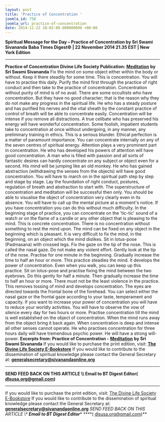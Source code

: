 ```yaml
---
layout: post
title: 'Practice of Concentration '
joomla_id: 758
joomla_url: practice-of-concentration
date: 2014-11-22 18:02:09.000000000 +00:00
---
```

**Spiritual Message for the Day – Practice of Concentration by Sri Swami Sivananda**
**Baba Times Digest© | 22 November 2014 21.35 EST | New York Edition**
* * *  
**Practice of Concentration**
**Divine Life Society Publication:** [**Meditation**](http://www.sivanandaonline.org/public_html/?cmd=displaysection&section_id=1387&parent=640&format=html) **by Sri Swami Sivananda**
Fix the mind on some object either within the body or without. Keep it there steadily for some time. This is concentration. You will have to practise this daily.
Purify the mind first through the practice of right conduct and then take to the practice of concentration. Concentration without purity of mind is of no avail. There are some occultists who have concentration. But they have no good character; that is the reason why they do not make any progress in the spiritual life.
He who has a steady posture and has purified his nerves and the vital sheath by the constant practice of control of breath will be able to concentrate easily. Concentration will be intense if you remove all distractions. A true celibate who has preserved his energy will have wonderful concentration.
Some foolish, impatient students take to concentration at once without undergoing, in any manner, any preliminary training in ethics. This is a serious blunder. Ethical perfection is a matter of paramount importance.
You can concentrate internally on any of the seven centres of spiritual energy. Attention plays a very prominent part in concentration. He who has developed his powers of attention will have good concentration. A man who is filled with passion and all sorts of fantastic desires can hardly concentrate on any subject or object even for a second. His mind will be jumping like an old monkey.
He who has gained abstraction (withdrawing the senses from the objects) will have good concentration. You will have to march on in the spiritual path step by step and stage by stage. Lay the foundation of right conduct, postures, regulation of breath and abstraction to start with. The superstructure of concentration and meditation will be successful then only.
You should be able to visualise the object of concentration very clearly even in its absence. You will have to call up the mental picture at a moment's notice. If you have concentration you can do this without much difficulty. In the beginning stage of practice, you can concentrate on the 'tic-tic' sound of a watch or on the flame of a candle or any other object that is pleasing to the mind. This is concrete concentration. There is no concentration without something to rest the mind upon. The mind can be fixed on any object in the beginning which is pleasant. It is very difficult to fix the mind, in the beginning, on an object which the mind dislikes.
Sit in lotus-pose (Padmasana) with crossed legs. Fix the gaze on the tip of the nose. This is called the nasal gaze. Do not make any violent effort. Gently look at the tip of the nose. Practise for one minute in the beginning. Gradually increase the time to half an hour or more. This practice steadies the mind. It develops the power of concentration. Even when you walk, you can keep up this practice. Sit on lotus-pose and practise fixing the mind between the two eyebrows. Do this gently for half a minute. Then gradually increase the time to half an hour or more. There must not be the least violence in the practice. This removes tossing of mind and develops concentration. The eyes are directed towards the frontal bone of the forehead. You can select either the nasal gaze or the frontal gaze according to your taste, temperament and capacity.
If you want to increase your power of concentration you will have to reduce your worldly activities. You will have to observe the vow of silence every day for two hours or more.
Practise concentration till the mind is well established on the object of concentration. When the mind runs away from the object bring it back again.
When concentration is deep and intense all other senses cannot operate. He who practises concentration for three hours daily will have tremendous psychic power. He will have a strong will-power.
**Excerpts from:**  **Practice of Concentration -** [**Meditation**](http://www.sivanandaonline.org/public_html/?cmd=displaysection&section_id=1387&parent=640&format=html) **by Sri Swami Sivananda**
If you would like to purchase the print edition, visit: **[The Divine Life Society E-Bookstore](http://www.dlshq.org/download/download.htm)**
If you would like to contribute to the dissemination of spiritual knowledge please contact the General Secretary at: [](mailto:%20%3Cscript%20type=%27text/javascript%27%3E%20%3C%21--%20var%20prefix%20=%20%27ma%27%20+%20%27il%27%20+%20%27to%27;%20var%20path%20=%20%27hr%27%20+%20%27ef%27%20+%20%27=%27;%20var%20addy57016%20=%20%27generalsecretary%27%20+%20%27@%27;%20addy57016%20=%20addy57016%20+%20%27sivanandaonline%27%20+%20%27.%27%20+%20%27org%27;%20document.write%28%27%3Ca%20%27%20+%20path%20+%20%27%5C%27%27%20+%20prefix%20+%20%27:%27%20+%20addy57016%20+%20%27%5C%27%3E%27%29;%20document.write%28addy57016%29;%20document.write%28%27%3C%5C/a%3E%27%29;%20//--%3E%5Cn%20%3C/script%3E%3Cscript%20type=%27text/javascript%27%3E%20%3C%21--%20document.write%28%27%3Cspan%20style=%5C%27display:%20none;%5C%27%3E%27%29;%20//--%3E%20%3C/script%3EThis%20email%20address%20is%20being%20protected%20from%20spambots.%20You%20need%20JavaScript%20enabled%20to%20view%20it.%20%3Cscript%20type=%27text/javascript%27%3E%20%3C%21--%20document.write%28%27%3C/%27%29;%20document.write%28%27span%3E%27%29;%20//--%3E%20%3C/script%3E?subject=Contribution%20to%20Dissemination%20of%20Spiritual%20Knowledge) **generalsecretary@sivanandaonline.org**
****
**SEND FEED BACK ON THIS ARTICLE \\\ Email to BT Digest Editor[](mailto:%20%3Cscript%20type=%27text/javascript%27%3E%20%3C%21--%20var%20prefix%20=%20%27ma%27%20+%20%27il%27%20+%20%27to%27;%20var%20path%20=%20%27hr%27%20+%20%27ef%27%20+%20%27=%27;%20var%20addy72654%20=%20%27dlsusa.org%27%20+%20%27@%27;%20addy72654%20=%20addy72654%20+%20%27gmail%27%20+%20%27.%27%20+%20%27com%27;%20document.write%28%27%3Ca%20%27%20+%20path%20+%20%27%5C%27%27%20+%20prefix%20+%20%27:%27%20+%20addy72654%20+%20%27%5C%27%3E%27%29;%20document.write%28addy72654%29;%20document.write%28%27%3C%5C/a%3E%27%29;%20//--%3E%5Cn%20%3C/script%3E%3Cscript%20type=%27text/javascript%27%3E%20%3C%21--%20document.write%28%27%3Cspan%20style=%5C%27display:%20none;%5C%27%3E%27%29;%20//--%3E%20%3C/script%3EThis%20email%20address%20is%20being%20protected%20from%20spambots.%20You%20need%20JavaScript%20enabled%20to%20view%20it.%20%3Cscript%20type=%27text/javascript%27%3E%20%3C%21--%20document.write%28%27%3C/%27%29;%20document.write%28%27span%3E%27%29;%20//--%3E%20%3C/script%3E?subject=DLS%20Posts)( [dlsusa.org@gmail.com](mailto:dlsusa.org@gmail.com))**
* * *
  
If you would like to purchase the print edition, visit: [The Divine Life Society E-Bookstore](http://www.dlshq.org/download/download.htm)
If you would like to contribute to the dissemination of spiritual knowledge please contact the General Secretary at: **[generalsecretary@sivanandaonline.org](mailto:generalsecretary@sivanandaonline.org)**
**SEND FEED BACK ON THIS ARTICLE \\\**  **Email to BT Digest Editor**** [](mailto:%20%3Cscript%20type=%27text/javascript%27%3E%20%3C%21--%20var%20prefix%20=%20%27ma%27%20+%20%27il%27%20+%20%27to%27;%20var%20path%20=%20%27hr%27%20+%20%27ef%27%20+%20%27=%27;%20var%20addy72654%20=%20%27dlsusa.org%27%20+%20%27@%27;%20addy72654%20=%20addy72654%20+%20%27gmail%27%20+%20%27.%27%20+%20%27com%27;%20document.write%28%27%3Ca%20%27%20+%20path%20+%20%27%5C%27%27%20+%20prefix%20+%20%27:%27%20+%20addy72654%20+%20%27%5C%27%3E%27%29;%20document.write%28addy72654%29;%20document.write%28%27%3C%5C/a%3E%27%29;%20//--%3E%5Cn%20%3C/script%3E%3Cscript%20type=%27text/javascript%27%3E%20%3C%21--%20document.write%28%27%3Cspan%20style=%5C%27display:%20none;%5C%27%3E%27%29;%20//--%3E%20%3C/script%3EThis%20email%20address%20is%20being%20protected%20from%20spambots.%20You%20need%20JavaScript%20enabled%20to%20view%20it.%20%3Cscript%20type=%27text/javascript%27%3E%20%3C%21--%20document.write%28%27%3C/%27%29;%20document.write%28%27span%3E%27%29;%20//--%3E%20%3C/script%3E?subject=DLS%20Posts)****( [dlsusa.org@gmail.com](mailto:dlsusa.org@gmail.com))**  
